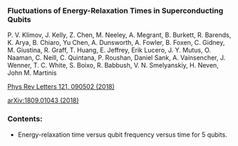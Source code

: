 ### Fluctuations of Energy-Relaxation Times in Superconducting Qubits
P. V. Klimov, J. Kelly, Z. Chen, M. Neeley, A. Megrant, B. Burkett, R. Barends, K. Arya, B. Chiaro, Yu Chen, A. Dunsworth, A. Fowler, B. Foxen, C. Gidney, M. Giustina, R. Graff, T. Huang, E. Jeffrey, Erik Lucero, J. Y. Mutus, O. Naaman, C. Neill, C. Quintana, P. Roushan, Daniel Sank, A. Vainsencher, J. Wenner, T. C. White, S. Boixo, R. Babbush, V. N. Smelyanskiy, H. Neven, John M. Martinis

[Phys Rev Letters 121, 090502 (2018)](https://storage.googleapis.com/gweb-research2023-media/pubtools/pdf/5dc59b7f00e2338d1888ab52df771a7cf72fd5b6.pdf)

[arXiv:1809.01043 (2018)](https://arxiv.org/pdf/1809.01043.pdf)

### Contents:
- Energy-relaxation time versus qubit frequency versus time for 5 qubits.
